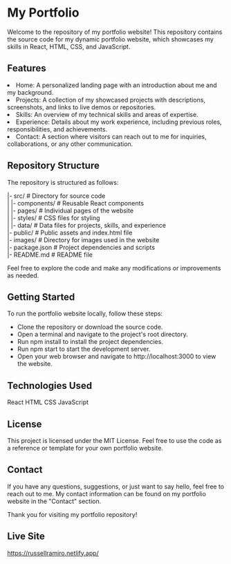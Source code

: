 # My Portfolio

Welcome to the repository of my portfolio website! This repository contains the source code for my dynamic portfolio website, which showcases my skills in React, HTML, CSS, and JavaScript.

## Features
<ul></ul>
<li>Home: A personalized landing page with an introduction about me and my background.</li>
<li>Projects: A collection of my showcased projects with descriptions, screenshots, and links to live demos or repositories.</li>
<li>Skills: An overview of my technical skills and areas of expertise.</li>
<li>Experience: Details about my work experience, including previous roles, responsibilities, and achievements.</li>
<li>Contact: A section where visitors can reach out to me for inquiries, collaborations, or any other communication.</li>
</ul>

## Repository Structure

The repository is structured as follows:

|- src/                  # Directory for source code<br/>
|  |- components/        # Reusable React components<br/>
|  |- pages/             # Individual pages of the website<br/>
|  |- styles/            # CSS files for styling<br/>
|  |- data/              # Data files for projects, skills, and experience<br/>
|- public/               # Public assets and index.html file<br/>
|- images/               # Directory for images used in the website<br/>
|- package.json          # Project dependencies and scripts<br/>
|- README.md             # README file<br/>

Feel free to explore the code and make any modifications or improvements as needed.

## Getting Started

To run the portfolio website locally, follow these steps:
<ul>
<li>Clone the repository or download the source code.</li>
<li>Open a terminal and navigate to the project's root directory.</li>
<li>Run npm install to install the project dependencies.</li>
<li>Run npm start to start the development server.</li>
<li>Open your web browser and navigate to http://localhost:3000 to view the website.</li>
</ul>

## Technologies Used

React
HTML
CSS
JavaScript

## License

This project is licensed under the MIT License. Feel free to use the code as a reference or template for your own portfolio website. 

## Contact

If you have any questions, suggestions, or just want to say hello, feel free to reach out to me. My contact information can be found on my portfolio website in the "Contact" section.

Thank you for visiting my portfolio repository!

## Live Site

https://russellramiro.netlify.app/

